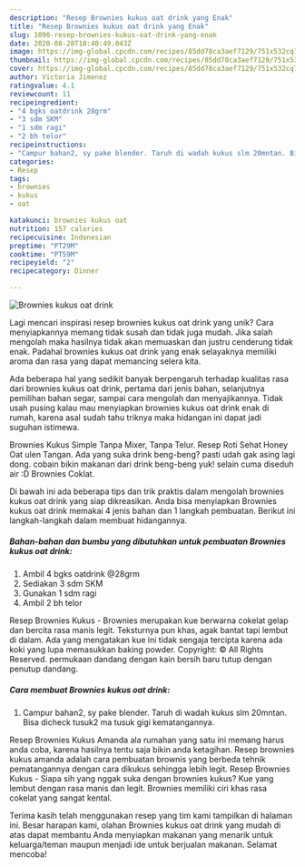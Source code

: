 ```yaml
---
description: "Resep Brownies kukus oat drink yang Enak"
title: "Resep Brownies kukus oat drink yang Enak"
slug: 1090-resep-brownies-kukus-oat-drink-yang-enak
date: 2020-08-28T10:40:49.043Z
image: https://img-global.cpcdn.com/recipes/85dd78ca3aef7129/751x532cq70/brownies-kukus-oat-drink-foto-resep-utama.jpg
thumbnail: https://img-global.cpcdn.com/recipes/85dd78ca3aef7129/751x532cq70/brownies-kukus-oat-drink-foto-resep-utama.jpg
cover: https://img-global.cpcdn.com/recipes/85dd78ca3aef7129/751x532cq70/brownies-kukus-oat-drink-foto-resep-utama.jpg
author: Victoria Jimenez
ratingvalue: 4.1
reviewcount: 11
recipeingredient:
- "4 bgks oatdrink 28grm"
- "3 sdm SKM"
- "1 sdm ragi"
- "2 bh telor"
recipeinstructions:
- "Campur bahan2, sy pake blender. Taruh di wadah kukus slm 20mntan. Bisa dicheck tusuk2 ma tusuk gigi kematangannya."
categories:
- Resep
tags:
- brownies
- kukus
- oat

katakunci: brownies kukus oat 
nutrition: 157 calories
recipecuisine: Indonesian
preptime: "PT29M"
cooktime: "PT59M"
recipeyield: "2"
recipecategory: Dinner

---
```



![Brownies kukus oat drink](https://img-global.cpcdn.com/recipes/85dd78ca3aef7129/751x532cq70/brownies-kukus-oat-drink-foto-resep-utama.jpg)

Lagi mencari inspirasi resep brownies kukus oat drink yang unik? Cara menyiapkannya memang tidak susah dan tidak juga mudah. Jika salah mengolah maka hasilnya tidak akan memuaskan dan justru cenderung tidak enak. Padahal brownies kukus oat drink yang enak selayaknya memiliki aroma dan rasa yang dapat memancing selera kita.

Ada beberapa hal yang sedikit banyak berpengaruh terhadap kualitas rasa dari brownies kukus oat drink, pertama dari jenis bahan, selanjutnya pemilihan bahan segar, sampai cara mengolah dan menyajikannya. Tidak usah pusing kalau mau menyiapkan brownies kukus oat drink enak di rumah, karena asal sudah tahu triknya maka hidangan ini dapat jadi suguhan istimewa.

Brownies Kukus Simple Tanpa Mixer, Tanpa Telur. Resep Roti Sehat Honey Oat ulen Tangan. Ada yang suka drink beng-beng? pasti udah gak asing lagi dong. cobain bikin makanan dari drink beng-beng yuk! selain cuma diseduh air :D Brownies Coklat.


Di bawah ini ada beberapa tips dan trik praktis dalam mengolah brownies kukus oat drink yang siap dikreasikan. Anda bisa menyiapkan Brownies kukus oat drink memakai 4 jenis bahan dan 1 langkah pembuatan. Berikut ini langkah-langkah dalam membuat hidangannya.

<!--inarticleads1-->

##### Bahan-bahan dan bumbu yang dibutuhkan untuk pembuatan Brownies kukus oat drink:

1. Ambil 4 bgks oatdrink @28grm
1. Sediakan 3 sdm SKM
1. Gunakan 1 sdm ragi
1. Ambil 2 bh telor


Resep Brownies Kukus - Brownies merupakan kue berwarna cokelat gelap dan bercita rasa manis legit. Teksturnya pun khas, agak bantat tapi lembut di dalam. Ada yang mengatakan kue ini tidak sengaja tercipta karena ada koki yang lupa memasukkan baking powder. Copyright: © All Rights Reserved. permukaan dandang dengan kain bersih baru tutup dengan penutup dandang. 

<!--inarticleads2-->

##### Cara membuat Brownies kukus oat drink:

1. Campur bahan2, sy pake blender. Taruh di wadah kukus slm 20mntan. Bisa dicheck tusuk2 ma tusuk gigi kematangannya.


Resep Brownies Kukus Amanda ala rumahan yang satu ini memang harus anda coba, karena hasilnya tentu saja bikin anda ketagihan. Resep brownies kukus amanda adalah cara pembuatan brownis yang berbeda tehnik pematangannya dengan cara dikukus sehingga lebih legit. Resep Brownies Kukus - Siapa sih yang nggak suka dengan brownies kukus? Kue yang lembut dengan rasa manis dan legit. Brownies memiliki ciri khas rasa cokelat yang sangat kental. 

Terima kasih telah menggunakan resep yang tim kami tampilkan di halaman ini. Besar harapan kami, olahan Brownies kukus oat drink yang mudah di atas dapat membantu Anda menyiapkan makanan yang menarik untuk keluarga/teman maupun menjadi ide untuk berjualan makanan. Selamat mencoba!
